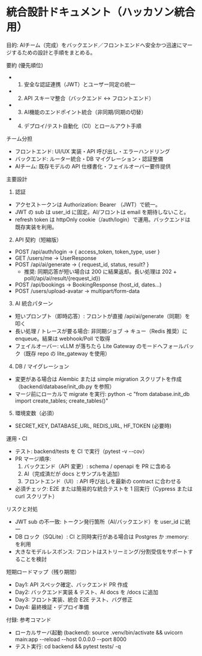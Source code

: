 # 統合設計ドキュメント（ハッカソン統合用）

目的: AIチーム（完成）をバックエンド／フロントエンドへ安全かつ迅速にマージするための設計と手順をまとめる。

要約 (優先順位)
- 1. 安全な認証連携（JWT）とユーザー同定の統一
- 2. API スキーマ整合（バックエンド ↔ フロントエンド）
- 3. AI機能のエンドポイント統合（非同期/同期の切替）
- 4. デプロイ/テスト自動化（CI）とロールアウト手順

チーム分担
- フロントエンド: UI/UX 実装・API 呼び出し・エラーハンドリング
- バックエンド: ルーター統合・DB マイグレーション・認証整備
- AIチーム: 既存モデルの API 仕様書化・フェイルオーバー要件提供

主要設計
1) 認証
- アクセストークンは Authorization: Bearer <token>（JWT）で統一。
- JWT の sub は user_id に固定。AI/フロントは email を期待しないこと。
- refresh token は httpOnly cookie（/auth/login）で運用。バックエンドは既存実装を利用。

2) API 契約（短縮版）
- POST /api/auth/login -> { access_token, token_type, user }
- GET /users/me -> UserResponse
- POST /api/ai/generate -> { request_id, status, result? }
  - 推奨: 同期応答が短い場合は 200 に結果返却。長い処理は 202 + poll(/api/ai/result/{request_id})
- POST /api/bookings -> BookingResponse (host_id, dates...)
- POST /users/upload-avatar -> multipart/form-data

3) AI 統合パターン
- 短いプロンプト（即時応答）: フロントが直接 /api/ai/generate（同期）を叩く
- 長い処理 / トレースが要る場合: 非同期ジョブ -> キュー（Redis 推奨）に enqueue。結果は webhook/Poll で取得
- フェイルオーバー: vLLM が落ちたら Lite Gateway のモードへフォールバック（既存 repo の lite_gateway を使用）

4) DB / マイグレーション
- 変更がある場合は Alembic または simple migration スクリプトを作成（backend/database/init_db.py を参照）
- マージ前にローカルで migrate を実行: python -c "from database.init_db import create_tables; create_tables()"

5) 環境変数（必須）
- SECRET_KEY, DATABASE_URL, REDIS_URL, HF_TOKEN (必要時)

運用・CI
- テスト: backend/tests を CI で実行（pytest -v --cov）
- PR マージ順序:
  1. バックエンド（API 変更）: schema / openapi を PR に含める
  2. AI（完成済だが docs とサンプルを追加）
  3. フロントエンド（UI）: API 呼び出しを最新の contract に合わせる
- 必須チェック: E2E または簡易的な統合テストを 1 回実行（Cypress または curl スクリプト）

リスクと対処
- JWT sub の不一致: トークン発行箇所（AI/バックエンド）を user_id に統一
- DB ロック（SQLite）: CI と同時実行がある場合は Postgres か :memory: を利用
- 大きなモデルレスポンス: フロントはストリーミング/分割受信をサポートすることを検討

短期ロードマップ（残り期間）
- Day1: API スペック確定、バックエンド PR 作成
- Day2: バックエンド実装 & テスト、AI docs を /docs に追加
- Day3: フロント実装、統合 E2E テスト、バグ修正
- Day4: 最終検証・デプロイ準備

付録: 参考コマンド
- ローカルサーバ起動 (backend):
  source .venv/bin/activate && uvicorn main:app --reload --host 0.0.0.0 --port 8000
- テスト実行:
  cd backend && pytest tests/ -q

